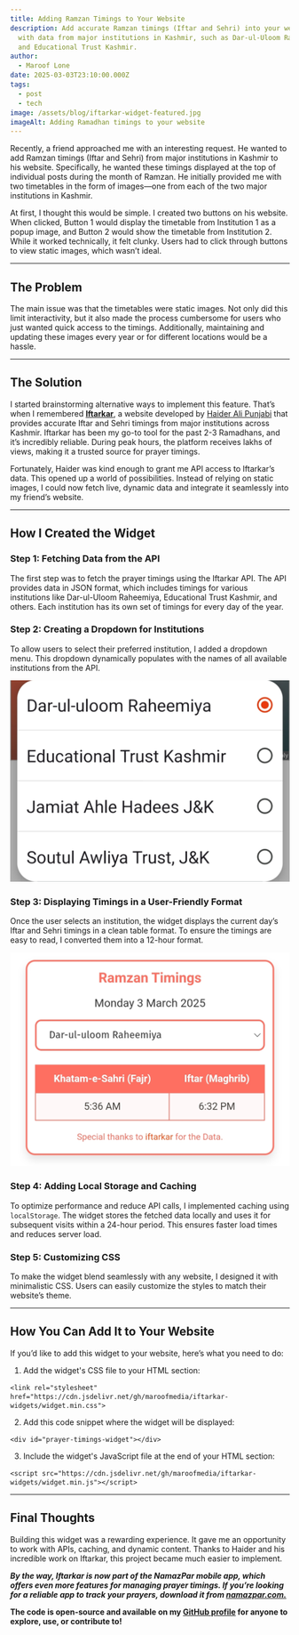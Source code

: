 ```yaml
---
title: Adding Ramzan Timings to Your Website
description: Add accurate Ramzan timings (Iftar and Sehri) into your website
  with data from major institutions in Kashmir, such as Dar-ul-Uloom Raheemiya
  and Educational Trust Kashmir.
author:
  - Maroof Lone
date: 2025-03-03T23:10:00.000Z
tags:
  - post
  - tech
image: /assets/blog/iftarkar-widget-featured.jpg
imageAlt: Adding Ramadhan timings to your website
---
```

Recently, a friend approached me with an interesting request. He wanted to add Ramzan timings (Iftar and Sehri) from major institutions in Kashmir to his website. Specifically, he wanted these timings displayed at the top of individual posts during the month of Ramzan. He initially provided me with two timetables in the form of images—one from each of the two major institutions in Kashmir.

At first, I thought this would be simple. I created two buttons on his website. When clicked, Button 1 would display the timetable from Institution 1 as a popup image, and Button 2 would show the timetable from Institution 2. While it worked technically, it felt clunky. Users had to click through buttons to view static images, which wasn’t ideal.

- - -

## The Problem

The main issue was that the timetables were static images. Not only did this limit interactivity, but it also made the process cumbersome for users who just wanted quick access to the timings. Additionally, maintaining and updating these images every year or for different locations would be a hassle.

- - -

## The Solution

I started brainstorming alternative ways to implement this feature. That’s when I remembered **[Iftarkar](http://iftarkar.com)**, a website developed by [Haider Ali Punjabi](https://haideralipunjabi.com) that provides accurate Iftar and Sehri timings from major institutions across Kashmir. Iftarkar has been my go-to tool for the past 2-3 Ramadhans, and it’s incredibly reliable. During peak hours, the platform receives lakhs of views, making it a trusted source for prayer timings.

Fortunately, Haider was kind enough to grant me API access to Iftarkar’s data. This opened up a world of possibilities. Instead of relying on static images, I could now fetch live, dynamic data and integrate it seamlessly into my friend’s website.

- - -

## How I Created the Widget

### Step 1: Fetching Data from the API

The first step was to fetch the prayer timings using the Iftarkar API. The API provides data in JSON format, which includes timings for various institutions like Dar-ul-Uloom Raheemiya, Educational Trust Kashmir, and others. Each institution has its own set of timings for every day of the year.

### Step 2: Creating a Dropdown for Institutions

To allow users to select their preferred institution, I added a dropdown menu. This dropdown dynamically populates with the names of all available institutions from the API.

![](/assets/blog/iftarkar-widget-institution.jpg)

### Step 3: Displaying Timings in a User-Friendly Format

Once the user selects an institution, the widget displays the current day’s Iftar and Sehri timings in a clean table format. To ensure the timings are easy to read, I converted them into a 12-hour format.

![](/assets/blog/iftarkar-widget-timings.jpg)

### Step 4: Adding Local Storage and Caching

To optimize performance and reduce API calls, I implemented caching using `localStorage`. The widget stores the fetched data locally and uses it for subsequent visits within a 24-hour period. This ensures faster load times and reduces server load.

### Step 5: Customizing CSS

To make the widget blend seamlessly with any website, I designed it with minimalistic CSS. Users can easily customize the styles to match their website’s theme.

- - -

## How You Can Add It to Your Website

If you’d like to add this widget to your website, here’s what you need to do:

1. Add the widget's CSS file to your HTML <head> section:

```
<link rel="stylesheet" href="https://cdn.jsdelivr.net/gh/maroofmedia/iftarkar-widgets/widget.min.css">
```

2. Add this code snippet where the widget will be displayed:

```
<div id="prayer-timings-widget"></div>
```

3. Include the widget's JavaScript file at the end of your HTML <body> section:

```
<script src="https://cdn.jsdelivr.net/gh/maroofmedia/iftarkar-widgets/widget.min.js"></script>
```

- - -

## Final Thoughts

Building this widget was a rewarding experience. It gave me an opportunity to work with APIs, caching, and dynamic content. Thanks to Haider and his incredible work on Iftarkar, this project became much easier to implement.

***By the way, Iftarkar is now part of the NamazPar mobile app, which offers even more features for managing prayer timings. If you’re looking for a reliable app to track your prayers, download it from [namazpar.com.](http://namazpar.com)***


**The code is open-source and available on my [GitHub profile](https://github.com/maroofmedia/iftarkar-widgets) for anyone to explore, use, or contribute to!**
